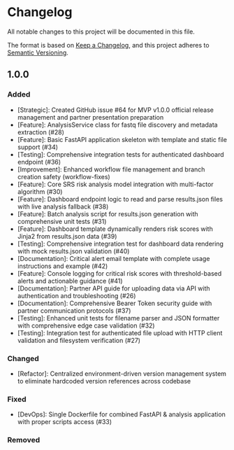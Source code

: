 # Changelog

All notable changes to this project will be documented in this file.

The format is based on [Keep a Changelog](https://keepachangelog.com/en/1.0.0/),
and this project adheres to [Semantic Versioning](https://semver.org/spec/v2.0.0.html).

## 1.0.0

### Added
- [Strategic]: Created GitHub issue #64 for MVP v1.0.0 official release management and partner presentation preparation
- [Feature]: AnalysisService class for fastq file discovery and metadata extraction (#28)
- [Feature]: Basic FastAPI application skeleton with template and static file support (#34)
- [Testing]: Comprehensive integration tests for authenticated dashboard endpoint (#36)
- [Improvement]: Enhanced workflow file management and branch creation safety (workflow-fixes)
- [Feature]: Core SRS risk analysis model integration with multi-factor algorithm (#30)
- [Feature]: Dashboard endpoint logic to read and parse results.json files with live analysis fallback (#38)
- [Feature]: Batch analysis script for results.json generation with comprehensive unit tests (#31)
- [Feature]: Dashboard template dynamically renders risk scores with Jinja2 from results.json data (#39)
- [Testing]: Comprehensive integration test for dashboard data rendering with mock results.json validation (#40)
- [Documentation]: Critical alert email template with complete usage instructions and example (#42)
- [Feature]: Console logging for critical risk scores with threshold-based alerts and actionable guidance (#41)
- [Documentation]: Partner API guide for uploading data via API with authentication and troubleshooting (#26)
- [Documentation]: Comprehensive Bearer Token security guide with partner communication protocols (#37)
- [Testing]: Enhanced unit tests for filename parser and JSON formatter with comprehensive edge case validation (#32)
- [Testing]: Integration test for authenticated file upload with HTTP client validation and filesystem verification (#27)

### Changed
- [Refactor]: Centralized environment-driven version management system to eliminate hardcoded version references across codebase

### Fixed
- [DevOps]: Single Dockerfile for combined FastAPI & analysis application with proper scripts access (#33)

### Removed
